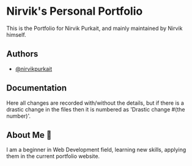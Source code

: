 
# Nirvik's Personal Portfolio

This is the Portfolio for Nirvik Purkait, and mainly maintained by Nirvik  himself.

## Authors

- [@nirvikpurkait](https://github.com/nirvikpurkait)


## Documentation

Here all changes are recorded with/without the details, but if there is a drastic change in the files then it is numbered as 'Drastic change #(the number)'.

##  About Me 🚀
I am a beginner in Web Development field, learning new skills, applying them in the current portfolio website. 

